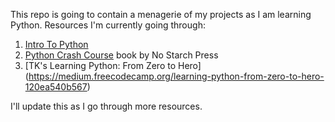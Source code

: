 This repo is going to contain a menagerie of my projects as I am learning Python.
Resources I'm currently going through:
1. [Intro To Python](http://www.introtopython.org)
2. [Python Crash Course](https://www.nostarch.com/pythoncrashcourse) book by No Starch Press 
3. [TK's Learning Python: From Zero to Hero] (https://medium.freecodecamp.org/learning-python-from-zero-to-hero-120ea540b567)

I'll update this as I go through more resources.

